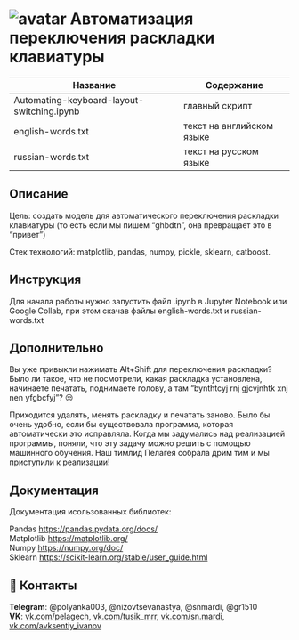 #                ![avatar](https://sun1-13.userapi.com/s/v1/ig2/1r0-byxqFwdntyCx2i6Cxc7zn4yTw9oRDkcLqX789qs6OY9_IBqz2P08wtzp6K35BK9K_cJ-MtI9TyCBczcNCIWF.jpg?size=50x50&amp;quality=96&amp;crop=176,90,541,541&amp;ava=1)                                                    Автоматизация переключения раскладки клавиатуры                             

Название                                   | Содержание
-------------------------------------------|----------------------
Automating-keyboard-layout-switching.ipynb | главный скрипт
english-words.txt                          | текст на английском языке
russian-words.txt                          | текст на русском языке

##                                                                    Описание

Цель: создать модель для автоматического переключения раскладки клавиатуры (то есть если мы пишем “ghbdtn”, она превращает это в “привет”)

Стек технологий: matplotlib, pandas, numpy, pickle, sklearn, catboost.
##                                                                    Инструкция

Для начала работы нужно запустить файл .ipynb в Jupyter Notebook или Google Collab, при этом скачав файлы english-words.txt и russian-words.txt

##                                                                    Дополнительно

Вы уже привыкли нажимать Alt+Shift для переключения раскладки? Было ли такое, что не посмотрели, какая раскладка установлена, начинаете печатать, поднимаете голову, а там “bynthtcyj rnj gjcvjnhtk xnj nen yfgbcfyj”? 😒

Приходится удалять, менять раскладку и печатать заново. Было бы очень удобно, если бы существовала программа, которая автоматически это исправляла. Когда мы задумались над реализацией программы, поняли, что эту задачу можно решить с помощью машинного обучения. Наш тимлид Пелагея собрала дрим тим и мы приступили к реализации!

##                                                                    Документация
Документация исользованных библиотек:

Pandas https://pandas.pydata.org/docs/ \
Matplotlib https://matplotlib.org/ \
Numpy https://numpy.org/doc/ \
Sklearn https://scikit-learn.org/stable/user_guide.html


## :paw_prints: Контакты

**Telegram**: @polyanka003, @nizovtsevanastya, @snmardi, @gr1510 \
**VK**: [vk.com/pelagech](https://vk.com/pelagech), [vk.com/tusik_mrr](https://vk.com/tusik_mrr), [vk.com/sn.mardi](https://vk.com/sn.mardi), [vk.com/avksentiy_ivanov](https://vk.com/avksentiy_ivanov)
  
  
